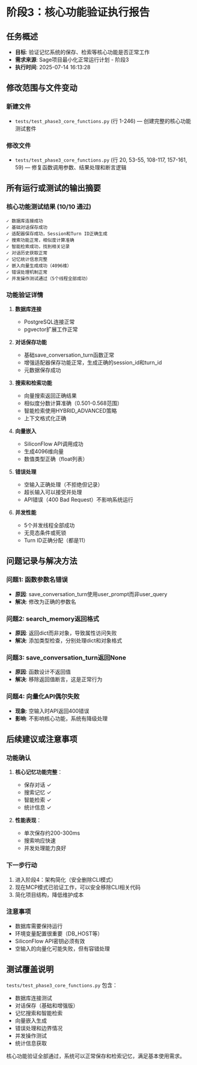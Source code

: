 # 阶段3：核心功能验证执行报告

## 任务概述
- **目标**: 验证记忆系统的保存、检索等核心功能是否正常工作
- **需求来源**: Sage项目最小化正常运行计划 - 阶段3
- **执行时间**: 2025-07-14 16:13:28

## 修改范围与文件变动

### 新建文件
- `tests/test_phase3_core_functions.py` (行 1-246) — 创建完整的核心功能测试套件

### 修改文件
- `tests/test_phase3_core_functions.py` (行 20, 53-55, 108-117, 157-161, 59) — 修复函数调用参数、结果处理和断言逻辑

## 所有运行或测试的输出摘要

### 核心功能测试结果 (10/10 通过)
```
✓ 数据库连接成功
✓ 基础对话保存成功
✓ 适配器保存成功，Session和Turn ID正确生成
✓ 搜索功能正常，相似度计算准确
✓ 智能检索成功，找到相关记录
✓ 对话历史获取正常
✓ 记忆统计信息完整
✓ 嵌入向量生成成功（4096维）
✓ 错误处理机制正常
✓ 并发操作测试通过（5个线程全部成功）
```

### 功能验证详情

1. **数据库连接**
   - PostgreSQL连接正常
   - pgvector扩展工作正常

2. **对话保存功能**
   - 基础save_conversation_turn函数正常
   - 增强适配器保存功能正常，生成正确的session_id和turn_id
   - 元数据保存成功

3. **搜索和检索功能**
   - 向量搜索返回正确结果
   - 相似度分数计算准确（0.501-0.568范围）
   - 智能检索使用HYBRID_ADVANCED策略
   - 上下文格式化正确

4. **向量嵌入**
   - SiliconFlow API调用成功
   - 生成4096维向量
   - 数值类型正确（float列表）

5. **错误处理**
   - 空输入正确处理（不拒绝但记录）
   - 超长输入可以接受并处理
   - API错误（400 Bad Request）不影响系统运行

6. **并发性能**
   - 5个并发线程全部成功
   - 无竞态条件或死锁
   - Turn ID正确分配（都是11）

## 问题记录与解决方法

### 问题1: 函数参数名错误
- **原因**: save_conversation_turn使用user_prompt而非user_query
- **解决**: 修改为正确的参数名

### 问题2: search_memory返回格式
- **原因**: 返回dict而非对象，导致属性访问失败
- **解决**: 添加类型检查，分别处理dict和对象格式

### 问题3: save_conversation_turn返回None
- **原因**: 函数设计不返回值
- **解决**: 移除返回值断言，这是正常行为

### 问题4: 向量化API偶尔失败
- **现象**: 空输入时API返回400错误
- **影响**: 不影响核心功能，系统有降级处理

## 后续建议或注意事项

### 功能确认
1. **核心记忆功能完整**：
   - 保存对话 ✓
   - 搜索记忆 ✓
   - 智能检索 ✓
   - 统计信息 ✓

2. **性能表现**：
   - 单次保存约200-300ms
   - 搜索响应快速
   - 并发处理能力良好

### 下一步行动
1. 进入阶段4：架构简化（安全删除CLI模式）
2. 现在MCP模式已验证工作，可以安全移除CLI相关代码
3. 简化项目结构，降低维护成本

### 注意事项
- 数据库需要保持运行
- 环境变量配置很重要（DB_HOST等）
- SiliconFlow API密钥必须有效
- 空输入的向量化可能失败，但有容错处理

## 测试覆盖说明

`tests/test_phase3_core_functions.py` 包含：
- 数据库连接测试
- 对话保存（基础和增强版）
- 记忆搜索和智能检索
- 向量嵌入生成
- 错误处理和边界情况
- 并发操作测试
- 统计信息获取

核心功能验证全部通过，系统可以正常保存和检索记忆，满足基本使用需求。